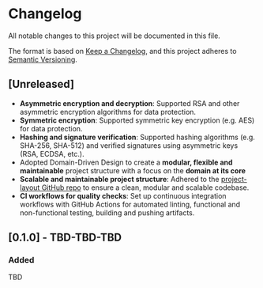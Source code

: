 # Changelog

All notable changes to this project will be documented in this file.

The format is based on [Keep a Changelog](https://keepachangelog.com/en/1.0.0/),
and this project adheres to [Semantic Versioning](https://semver.org/spec/v2.0.0.html).

## [Unreleased]
- **Asymmetric encryption and decryption**: Supported RSA and other asymmetric encryption algorithms for data protection.
- **Symmetric encryption**: Supported symmetric key encryption (e.g. AES) for data protection.
- **Hashing and signature verification**: Supported hashing algorithms (e.g. SHA-256, SHA-512) and verified signatures using asymmetric keys (RSA, ECDSA, etc.).
- Adopted Domain-Driven Design to create a **modular, flexible and maintainable** project structure with a focus on the **domain at its core**
- **Scalable and maintainable project structure**: Adhered to the [project-layout GitHub repo](https://github.com/golang-standards/project-layout) to ensure a clean, modular and scalable codebase.
- **CI workflows for quality checks**: Set up continuous integration workflows with GitHub Actions for automated linting, functional and non-functional testing, building and pushing artifacts.

## [0.1.0] - TBD-TBD-TBD

### Added

TBD